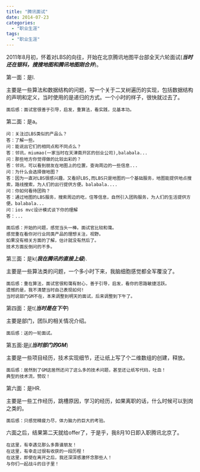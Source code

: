 ```yaml
---
title: "腾讯面试"
date: 2014-07-23
categories:
  - "职业生涯"
tags:
  - "职业生涯"
---
```

<!--more-->

2011年8月初，怀着对LBS的向往，开始在北京腾讯地图平台部全天六轮面试(***当时还在银科，搜搜地图和腾讯地图刚合并***)。

<!--more-->

第一面：是l.
 
 主要是一些算法和数据结构的问题，写一个关于二叉树遍历的实现，包括数据结构的声明和定义，当时使用的是递归的方式。一个小时的样子，很快就过去了。

```
面后感：面试官很善于引导，启发，重算法，看实践，见基本功。
```

第二面：是a。

```
问：关注过LBS类似的产品么？
答：了解一些。
问：能说出它们的相同点和不同点么？
答：邻讯，miumao(一家当时在天津南开区的创业公司),balabala...
问：那些地方你觉得做的比较出彩的？
答：邻讯，可以看到朋友在地图上的位置，查询周边的一些信息...
问：为什么会选择做地图？
答：因为一直对LBS很感兴趣，又看好LBS,而LBS只是地图的一个基础服务，地图能提供地点搜索，路线搜索，为人们的出行提供方便。balabala....
问：你如何看待团购？
答：通过地图的LBS服务，搜索周边的吃，住等信息，自然引入团购服务，为人们的生活提供方便。balabala...
问：ios mvc设计模式谈下你的理解
答：...   
```

```
面后感：开始的问题，感觉当头一棒。面试官比较和蔼。
感觉重在看你对行业同类产品的理想关注，视野。
如果没有相关方面的了解，估计就没有然后了。
技术方面反倒问的不多。
```

第三面：是k(***我在腾讯的直接上级***).

主要是一些算法类的问题，一个多小时下来，我脑细胞感觉都全军覆没了。

```
面后感：重在算法，面试官很和蔼有耐心，善于引导，启发，看你的思路敏捷活跃。
遗憾的是，我不清楚当时自己表现如何!
当时说部门GM不在，本来调整到明天的面试，后来调整到下午了。
```

第四面：是t(***当时是在下午***)

主要是部门，团队的相关情况介绍。

```
面后感：送的一轮面试。
```

第五面:是j(***当时部门的GM***)

主要是一些项目经历，技术实现细节，还让纸上写了个二维数组的创建，释放。

```
面后感：居然到了GM这居然还问了这么多的技术问题，甚至还让纸写代码，吐血！
典型的技术流，赞叹！
```

第六面：是HR.

主要是一些工作经历，跳槽原因，学习的经历，如果离职的话，什么时候可以到岗之类的。

```
面后感：只感觉精疲力尽，体力脑力的巨大的考验。
```

六面之后，结果第二天就给offer了，于是乎，我8月10日即入职腾讯北京了。

```
在这里，有幸遇见那么多靠谱朋友！
在这里，有幸走过很有收获的一段历程！
在这里，即使在离开之后，我还深深感激怀念那些人！
与你们一起战斗的日子里！
```
